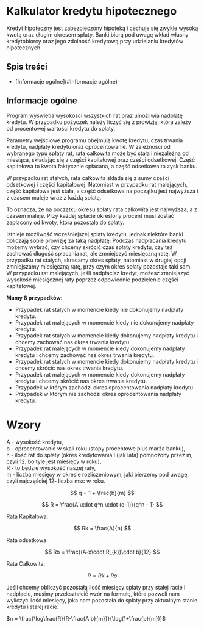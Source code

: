 # Kalkulator kredytu hipotecznego

Kredyt hipoteczny jest zabezpieczony hipoteką i cechuje się zwykle wysoką kwotą oraz długim okresem spłaty. Banki biorą pod uwagę wkład własny kredytobiorcy oraz jego zdolność kredytową przy udzielaniu kredytów hipotecznych.

## Spis treści
* [Informacje ogólne](#Informacje ogólne)


## Informacje ogólne

Program wyświetla wysokości wszystkich rat oraz umożliwia nadpłatę kredytu. W przypadku pożyczek należy liczyć się z prowizją, która zależy od procentowej wartości kredytu do spłaty.

Parametry wejściowe programu obejmują kwotę kredytu, czas trwania kredytu, nadpłaty kredytu oraz oprocentowanie. W zależności od wybranego typu spłaty rat, rata całkowita może być stała i niezależna od miesiąca, składając się z części kapitałowej oraz części odsetkowej. Część kapitałowa to kwota faktycznie spłacana, a część odsetkowa to zysk banku.

W przypadku rat stałych, rata całkowita składa się z sumy części odsetkowej i części kapitałowej. Natomiast w przypadku rat malejących, część kapitałowa jest stała, a część odsetkowa na początku jest najwyższa i z czasem maleje wraz z każdą spłatą.

To oznacza, że na początku okresu spłaty rata całkowita jest najwyższa, a z czasem maleje. Przy każdej spłacie określony procent musi zostać zapłacony od kwoty, która pozostała do spłaty.

Istnieje możliwość wcześniejszej spłaty kredytu, jednak niektóre banki doliczają sobie prowizję za taką nadpłatę. Podczas nadpłacania kredytu możemy wybrać, czy chcemy skrócić czas spłaty kredytu, czy też zachować długość spłacania rat, ale zmniejszyć miesięczną ratę. W przypadku rat stałych, skracamy okres spłaty, natomiast w drugiej opcji zmniejszamy miesięczną ratę, przy czym okres spłaty pozostaje taki sam. W przypadku rat malejących, jeśli nadpłacisz kredyt, możesz zmniejszyć wysokość miesięcznej raty poprzez odpowiednie podzielenie części kapitałowej. <br>

**Mamy 8 przypadków:**

- Przypadek rat stałych w momencie kiedy nie dokonujemy nadpłaty kredytu.
- Przypadek rat malejących w momencie kiedy nie dokonujemy nadpłaty kredytu.
- Przypadek rat stałych w momencie kiedy dokonujemy nadpłaty kredytu i chcemy zachować nas okres trwania kredytu.
- Przypadek rat malejących w momencie kiedy dokonujemy nadpłaty kredytu i chcemy zachować nas okres trwania kredytu.
- Przypadek rat stałych w momencie kiedy dokonujemy nadpłaty kredytu i chcemy skrócić nas okres trwania kredytu.
- Przypadek rat malejących w momencie kiedy dokonujemy nadpłaty kredytu i chcemy skrócić nas okres trwania kredytu.
- Przypadek w którym zachodzi okres oprocentowania nadpłaty kredytu.
- Przypadek w którym nie zachodzi okres oprocentowania nadpłaty kredytu.

# Wzory

A - wysokość kredytu,<br>
b - oprocentowanie w skali roku (stopy procentowe plus marża banku),<br>
n - ilość rat do spłaty (okres kredytowania l (jak lata) pomnożony przez m, czyli 12, bo tyle jest miesięcy w roku),<br>
R - to będzie wysokość naszej raty,<br>
m - liczba miesięcy w okresie rozliczeniowym, jaki bierzemy pod uwagę, czyli najczęściej 12- liczba msc w roku.



$$ q = 1 + \frac{b}{m} $$

$$ R = \frac{A \cdot q^n \cdot (q-1)}{q^n - 1} $$



Rata Kapitałowa:

$$ Rk = \frac{A}{n} $$

Rata odsetkowa:

$$ Ro = \frac{(A-x\cdot R_{k})\cdot b}{12} $$

Rata Całkowita:

$$ R = Rk + Ro $$

Jeśli chcemy obliczyć pozostałą ilość miesięcy spłaty przy stałej racie i nadpłacie, musimy przekształcić wzór na formułę, która pozwoli nam wyliczyć ilość miesięcy, jaka nam pozostała do spłaty przy aktualnym stanie kredytu i stałej racie.

$n = \frac{\log\frac{R}{R-\frac{A b}{m}}}{\log(1+\frac{b}{m})}$
